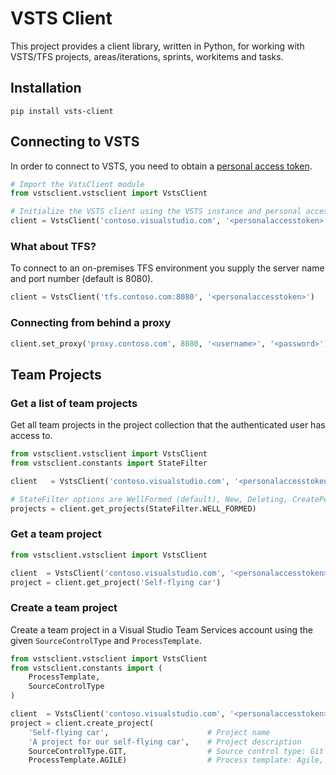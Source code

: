 # VSTS Client
This project provides a client library, written in Python, for working with VSTS/TFS projects, areas/iterations, sprints, workitems and tasks.

## Installation
```
pip install vsts-client
```

## Connecting to VSTS
In order to connect to VSTS, you need to obtain a [personal access token](https://docs.microsoft.com/en-us/vsts/integrate/get-started/authentication/pats).  
```python
# Import the VstsClient module
from vstsclient.vstsclient import VstsClient

# Initialize the VSTS client using the VSTS instance and personal access token
client = VstsClient('contoso.visualstudio.com', '<personalaccesstoken>')
```
### What about TFS?
To connect to an on-premises TFS environment you supply the server name and port number (default is 8080).
```python
client = VstsClient('tfs.contoso.com:8080', '<personalaccesstoken>')
```
### Connecting from behind a proxy
```python
client.set_proxy('proxy.contoso.com', 8080, '<username>', '<password>')
```

## Team Projects
### Get a list of team projects
Get all team projects in the project collection that the authenticated user has access to.
```python
from vstsclient.vstsclient import VstsClient
from vstsclient.constants import StateFilter

client   = VstsClient('contoso.visualstudio.com', '<personalaccesstoken>')

# StateFilter options are WellFormed (default), New, Deleting, CreatePending and All
projects = client.get_projects(StateFilter.WELL_FORMED) 
``` 
### Get a team project
```python
from vstsclient.vstsclient import VstsClient

client  = VstsClient('contoso.visualstudio.com', '<personalaccesstoken>')
project = client.get_project('Self-flying car')
```
### Create a team project
Create a team project in a Visual Studio Team Services account using the given `SourceControlType` and `ProcessTemplate`.
```python
from vstsclient.vstsclient import VstsClient
from vstsclient.constants import (
    ProcessTemplate,
    SourceControlType
)

client  = VstsClient('contoso.visualstudio.com', '<personalaccesstoken>')
project = client.create_project(
    'Self-flying car',                      # Project name 
    'A project for our self-flying car',    # Project description
    SourceControlType.GIT,                  # Source control type: Git or Tfvc
    ProcessTemplate.AGILE)                  # Process template: Agile, Scrum or CMMI
```
##